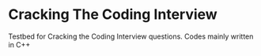 # Cracking The Coding Interview

Testbed for Cracking the Coding Interview questions. Codes mainly written in C++
